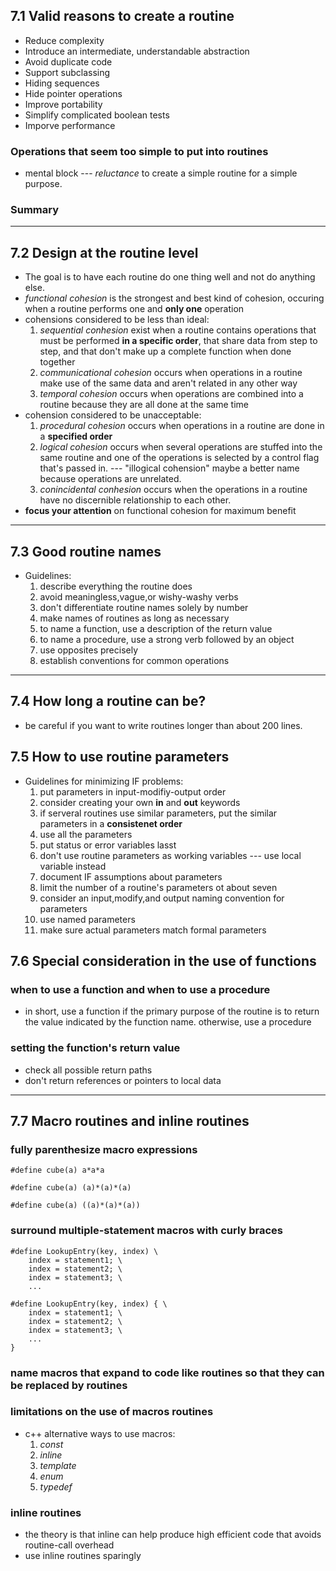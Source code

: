 ## 7.1 Valid reasons to create a routine
* Reduce complexity
* Introduce an intermediate, understandable abstraction
* Avoid duplicate code
* Support subclassing
* Hiding sequences
* Hide pointer operations
* Improve portability
* Simplify complicated boolean tests
* Imporve performance

### Operations that seem too simple to put into routines
* mental block --- *reluctance* to create a simple routine for a simple purpose.
### Summary
---
## 7.2 Design at the routine level
* The goal is to have each routine do one thing well and not do anything else.
* *functional cohesion* is the strongest and best kind of cohesion, occuring when a routine performs one and **only one** operation
* cohensions considered to be less than ideal:
  1. *sequential conhesion* exist when a routine contains operations that must be performed **in a specific order**, that share data from step to step, and that don't make up a complete function when done together
  2. *communicational cohesion* occurs when operations in a routine make use of the same data and aren't related in any other way
  3. *temporal cohesion* occurs when operations are combined into a routine because they are all done at the same time
* cohension considered to be unacceptable:
  1. *procedural cohesion* occurs when operations in a routine are done in a **specified order**
  2. *logical cohesion* occurs when several operations are stuffed into the same routine and one of the operations is selected by a control flag that's passed in. --- "illogical cohension" maybe a better name because operations are unrelated.
  3. *conincidental conhesion* occurs when the operations in a routine have no discernible relationship to each other.
* **focus your attention** on functional cohesion for maximum benefit
---
## 7.3 Good routine names
* Guidelines:
  1. describe everything the routine does
  2. avoid meaningless,vague,or wishy-washy verbs
  3. don't differentiate routine names solely by number
  4. make names of routines as long as necessary
  5. to name a function, use a description of the return value
  6. to name a procedure, use a strong verb followed by an object
  7. use opposites precisely
  8. establish conventions for common operations
---
## 7.4 How long a routine can be?
* be careful if you want to write routines longer than about 200 lines.
## 7.5 How to use routine parameters
* Guidelines for minimizing IF problems:
  1. put parameters in input-modifiy-output order
  2. consider creating your own **in** and **out** keywords
  3. if serveral routines use similar parameters, put the similar parameters in a **consistenet order**
  4. use all the parameters
  5. put status or error variables lasst
  6. don't use routine parameters as working variables --- use local variable instead
  7. document IF assumptions about parameters
  8. limit the number of a routine's parameters ot about seven
  9. consider an input,modify,and output naming convention for parameters
  10. use named parameters
  11. make sure actual parameters match formal parameters
## 7.6 Special consideration in the use of functions

### when to use a function and when to use a procedure
* in short, use a function if the primary purpose of the routine is to return the value indicated by the function name. otherwise, use a procedure

### setting the function's return value
* check all possible return paths
* don't return references or pointers to local data

---

## 7.7 Macro routines and inline routines

### fully parenthesize macro expressions
```
#define cube(a) a*a*a

#define cube(a) (a)*(a)*(a)

#define cube(a) ((a)*(a)*(a))
```
### surround multiple-statement macros with curly braces
```
#define LookupEntry(key, index) \
    index = statement1; \
    index = statement2; \
    index = statement3; \
    ...

#define LookupEntry(key, index) { \
    index = statement1; \
    index = statement2; \
    index = statement3; \
    ...
}
```
### name macros that expand to code like routines so that they can be replaced by routines

### limitations on the use of macros routines
* c++ alternative ways to use macros:
  1. *const*
  2. *inline*
  3. *template*
  4. *enum*
  5. *typedef*

### inline routines
* the theory is that inline can help produce high efficient code that avoids routine-call overhead
* use inline routines sparingly
